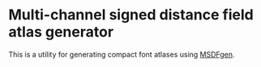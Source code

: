 
# Multi-channel signed distance field atlas generator

This is a utility for generating compact font atlases using [MSDFgen](https://github.com/Chlumsky/msdfgen).
